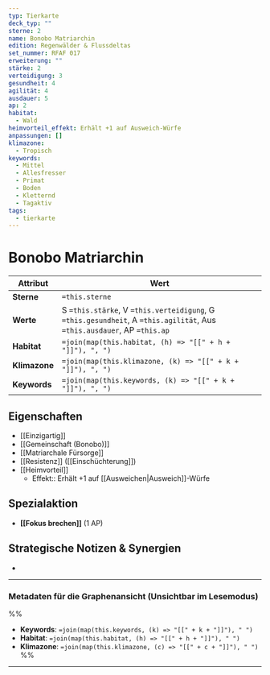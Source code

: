 ```yaml
---
typ: Tierkarte
deck_typ: ""
sterne: 2
name: Bonobo Matriarchin
edition: Regenwälder & Flussdeltas
set_nummer: RFAF 017
erweiterung: ""
stärke: 2
verteidigung: 3
gesundheit: 4
agilität: 4
ausdauer: 5
ap: 2
habitat:
  - Wald
heimvorteil_effekt: Erhält +1 auf Ausweich-Würfe
anpassungen: []
klimazone:
  - Tropisch
keywords:
  - Mittel
  - Allesfresser
  - Primat
  - Boden
  - Kletternd
  - Tagaktiv
tags:
  - tierkarte
---
```


# Bonobo Matriarchin

| Attribut | Wert |
|---|---|
| **Sterne** | `=this.sterne` |
| **Werte** | S `=this.stärke`, V `=this.verteidigung`, G `=this.gesundheit`, A `=this.agilität`, Aus `=this.ausdauer`, AP `=this.ap` |
| **Habitat** | `=join(map(this.habitat, (h) => "[[" + h + "]]"), ", ")` |
| **Klimazone**| `=join(map(this.klimazone, (k) => "[[" + k + "]]"), ", ")` |
| **Keywords** | `=join(map(this.keywords, (k) => "[[" + k + "]]"), ", ")` |

## Eigenschaften

- [[Einzigartig]]
- [[Gemeinschaft (Bonobo)]]
- [[Matriarchale Fürsorge]]
- [[Resistenz]] ([[Einschüchterung]])
- [[Heimvorteil]]
	- Effekt:: Erhält +1 auf [[Ausweichen|Ausweich]]-Würfe


## Spezialaktion

- **[[Fokus brechen]]** (1 AP)

## Strategische Notizen & Synergien

-

---
### Metadaten für die Graphenansicht (Unsichtbar im Lesemodus)
%%
- **Keywords**: `=join(map(this.keywords, (k) => "[[" + k + "]]"), " ")`
- **Habitat**: `=join(map(this.habitat, (h) => "[[" + h + "]]"), " ")`
- **Klimazone**: `=join(map(this.klimazone, (c) => "[[" + c + "]]"), " ")`
%%
---
